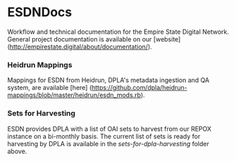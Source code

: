 # ESDNDocs
Workflow and technical documentation for the Empire State Digital Network. General project documentation is available on our [website] (http://empirestate.digital/about/documentation/).

### Heidrun Mappings
Mappings for ESDN from Heidrun, DPLA's metadata ingestion and QA system, are available [here] (https://github.com/dpla/heidrun-mappings/blob/master/heidrun/esdn_mods.rb).

### Sets for Harvesting
ESDN provides DPLA with a list of OAI sets to harvest from our REPOX instance on a bi-monthly basis. The current list of sets is ready for harvesting by DPLA is available in the *sets-for-dpla-harvesting* folder above.
